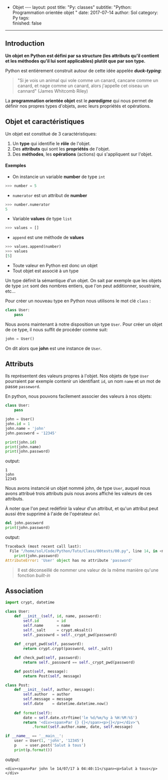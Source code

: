 * Objet ---
  layout: post
  title: "Py: classes"
  subtitle: "Python: Programmation orientée objet "
  date: 2017-07-14
  author: Sol
  category: Py
  tags:  
  finished: false
---

## Introduction

**Un objet en Python est défini par sa structure (les attributs qu'il contient et les méthodes qu'il lui sont applicables) plutôt que par son type.**

Python est entièrement construit autour de cette idée appelée _**duck-typing**_: 

> "Si je vois un animal qui vole comme un canard, cancane comme un canard, et nage comme un canard, alors j'appelle cet oiseau un cannard" (James Whitcomb Riley)

La **programmation orientée objet** est le _**paradigme**_ qui nous permet de définir nos propres types d'objets, avec leurs propriétés et opérations.

## Objet et caractéristiques

Un objet est constitué de 3 caractéristiques:
1. Un **type** qui identifie le **rôle** de l'objet.
2. Des **attributs** qui sont les **propriétés** de l'objet.
3. Des **méthodes**, les **opérations** (actions) qui s'appliquent sur l'objet.


#### Exemples

* On instancie un variable **number** de type `int` 

```python
>>> number = 5
```

* `numerator` est un attribut de **number**

```python
>>> number.numerator
5
```

* Variable **values** de type `list`

```python
>>> values = []
```

* `append` est une méthode de **values**

```python
>>> values.append(number)
>>> values
[5]
```

* Toute valeur en Python est donc un objet
* Tout objet est associé à un type

Un type définit la sémantique d'un objet. On sait par exemple que les objets de type `int` sont des nombres entiers, que l'on peut additionner, soustraire, etc...

Pour créer un nouveau type en Python nous utilisons le mot clé `class` :

```python
class User:
    pass
```

Nous avons maintenant à notre disposition un type `User`. Pour créer un objet de ce type, il nous suffit de procéder comme suit:

```python
john = User()
```

On dit alors que **john** est une instance de `User`.



## Attributs

Ils représentent des valeurs propres à l'objet. Nos objets de type `User` pourraient par exemple contenir un identifiant `id`, un nom `name` et un mot de passe `passeword`. 

En python, nous pouvons facilement associer des valeurs à nos objets:

```python
class User:
    pass

john = User()
john.id = 1
john.name = 'john'
john.password = '12345'

print(john.id)
print(john.name)
print(john.password)
```

output:

```
1
john
12345
```

Nous avons instancié un objet nommé john, de type `User`, auquel nous avons attribué trois attributs puis nous avons affiché les valeurs de ces attributs.

À noter que l'on peut redéfinir la valeur d'un attribut, et qu'un attribut peut aussi être supprimé à l'aide de l'opérateur `del` 

```python
del john.password
print(john.password)
```

output:

```python
Traceback (most recent call last):
  File "/home/sol/Code/Python/Tuto/Class/00tests/00.py", line 14, in <module>
    print(john.password)
AttributeError: 'User' object has no attribute 'password'
```

> Il est déconseillé de nommer une valeur de la même manière qu'une fonction _built-in_ 








## Association 

```python
import crypt, datetime

class User:
    def __init__(self, id, name, password):
        self.id        = id
        self.name      = name
        self._salt     = crypt.mksalt()
        self._passowrd = self._crypt_pwd(password)
    
    def _crypt_pwd(self, password):
        return crypt.crypt(password, self._salt)

    def check_pwd(self, password):
        return self._passowrd == self._crypt_pwd(password)

    def post(self, message):
        return Post(self, message)

class Post:
    def __init__(self, author, message):
        self.author  = author
        self.message = message
        self.date    = datetime.datetime.now()
    
    def format(self):
        date = self.date.strftime('le %d/%m/%y à %H:%M:%S')
        return '<div><span>Par {} {}</span><p>{}</p></div>'\
            .format(self.author.name, date, self.message)

if __name__ == '__main__':
    user = User(1, 'john', '12345')
    p    = user.post('Salut à tous')
    print(p.format())

```

output:

```
<div><span>Par john le 14/07/17 à 04:40:11</span><p>Salut à tous</p></div>
```

